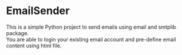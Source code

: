 # EmailSender  
This is a simple Python project to send emails using email and smtplib package.  
You are able to login your existing email account and pre-define email content using html file.
